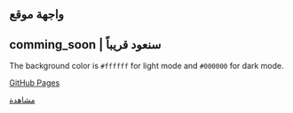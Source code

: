 ## واجهة موقع
## comming_soon | سنعود قريباً
The background color is `#ffffff` for light mode and `#000000` for dark mode.

[GitHub Pages](https://pages.github.com/)

[مشاهدة](https://s3d969.github.io/comming_soon/)

